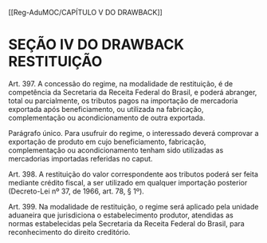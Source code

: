 [[Reg-AduMOC/CAPÍTULO V DO DRAWBACK]]

# SEÇÃO IV DO DRAWBACK RESTITUIÇÃO

Art. 397. A concessão do regime, na modalidade de
restituição, é de competência da Secretaria da Receita
Federal do Brasil, e poderá abranger, total ou parcialmente,
os tributos pagos na importação de mercadoria exportada
após beneficiamento, ou utilizada na fabricação,
complementação ou acondicionamento de outra exportada.

Parágrafo único. Para usufruir do regime, o interessado
deverá comprovar a exportação de produto em cujo
beneficiamento, fabricação, complementação ou
acondicionamento tenham sido utilizadas as mercadorias
importadas referidas no caput.

Art. 398. A restituição do valor correspondente aos tributos
poderá ser feita mediante crédito fiscal, a ser utilizado em
qualquer importação posterior (Decreto-Lei nº 37, de 1966,
art. 78, § 1º).

Art. 399. Na modalidade de restituição, o regime será
aplicado pela unidade aduaneira que jurisdiciona o
estabelecimento produtor, atendidas as normas
estabelecidas pela Secretaria da Receita Federal do Brasil,
para reconhecimento do direito creditório.